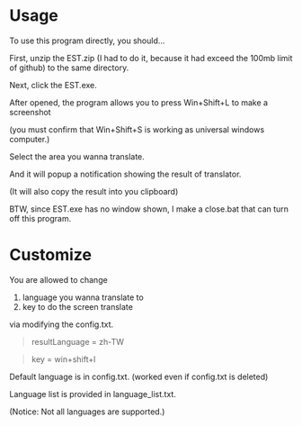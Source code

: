 # Usage
To use this program directly, you should...

First, unzip the EST.zip (I had to do it, because it had exceed the 100mb limit of github) to the same directory.

Next, click the EST.exe. 

After opened, the program allows you to press Win+Shift+L to make a screenshot 

(you must confirm that Win+Shift+S is working as universal windows computer.)

Select the area you wanna translate. 

And it will popup a notification showing the result of translator.

(It will also copy the result into you clipboard)

BTW, since EST.exe has no window shown, I make a close.bat that can turn off this program.

# Customize
You are allowed to change

1. language you wanna translate to 
2. key to do the screen translate

via modifying the config.txt.

> resultLanguage = zh-TW

> key = win+shift+l

Default language is in config.txt. (worked even if config.txt is deleted)

Language list is provided in language_list.txt.

(Notice: Not all languages are supported.)
